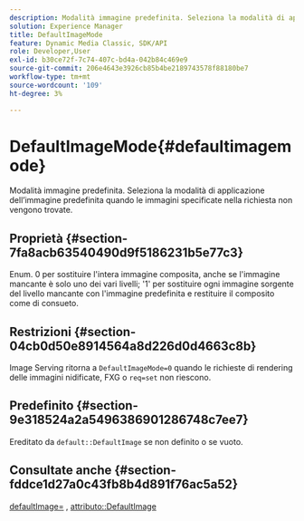 ```yaml
---
description: Modalità immagine predefinita. Seleziona la modalità di applicazione dell’immagine predefinita quando le immagini specificate nella richiesta non vengono trovate.
solution: Experience Manager
title: DefaultImageMode
feature: Dynamic Media Classic, SDK/API
role: Developer,User
exl-id: b30ce72f-7c74-407c-bd4a-042b84c469e9
source-git-commit: 206e4643e3926cb85b4be2189743578f88180be7
workflow-type: tm+mt
source-wordcount: '109'
ht-degree: 3%

---
```


# DefaultImageMode{#defaultimagemode}

Modalità immagine predefinita. Seleziona la modalità di applicazione dell’immagine predefinita quando le immagini specificate nella richiesta non vengono trovate.

## Proprietà {#section-7fa8acb63540490d9f5186231b5e77c3}

Enum. 0 per sostituire l&#39;intera immagine composita, anche se l&#39;immagine mancante è solo uno dei vari livelli; &#39;1&#39; per sostituire ogni immagine sorgente del livello mancante con l&#39;immagine predefinita e restituire il composito come di consueto.

## Restrizioni {#section-04cb0d50e8914564a8d226d0d4663c8b}

Image Serving ritorna a `DefaultImageMode=0` quando le richieste di rendering delle immagini nidificate, FXG o `req=set` non riescono.

## Predefinito {#section-9e318524a2a5496386901286748c7ee7}

Ereditato da `default::DefaultImage` se non definito o se vuoto.

## Consultate anche {#section-fddce1d27a0c43fb8b4d891f76ac5a52}

[defaultImage=](../../../../../is-api/image-catalog/image-serving-api-ref/c-image-catalog-reference/c-attributes-reference/r-is-cat-defaultimage.md#reference-8e9900e129f54ed68462a3c2fc3bc433) ,  [attributo::DefaultImage](../../../../../is-api/http-ref/image-serving-api-ref/c-http-protocol-reference/c-command-reference/r-is-http-defaultimage.md#reference-209aa6ce830f490483412eb26af67fd2)
